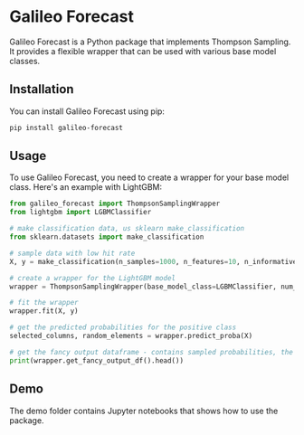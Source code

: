 # Galileo Forecast

Galileo Forecast is a Python package that implements Thompson Sampling. It provides a flexible wrapper that can be used with various base model classes.

## Installation

You can install Galileo Forecast using pip:

```bash
pip install galileo-forecast
```

## Usage

To use Galileo Forecast, you need to create a wrapper for your base model class. Here's an example with LightGBM:

```python
from galileo_forecast import ThompsonSamplingWrapper
from lightgbm import LGBMClassifier

# make classification data, us sklearn make_classification
from sklearn.datasets import make_classification

# sample data with low hit rate
X, y = make_classification(n_samples=1000, n_features=10, n_informative=1, n_redundant=1, n_clusters_per_class=1, class_sep=0.1)

# create a wrapper for the LightGBM model  
wrapper = ThompsonSamplingWrapper(base_model_class=LGBMClassifier, num_models=10)

# fit the wrapper
wrapper.fit(X, y)

# get the predicted probabilities for the positive class
selected_columns, random_elements = wrapper.predict_proba(X)

# get the fancy output dataframe - contains sampled probabilities, the sampled model and the greedy model, etc.
print(wrapper.get_fancy_output_df().head())

```

## Demo

The demo folder contains Jupyter notebooks that shows how to use the package.



